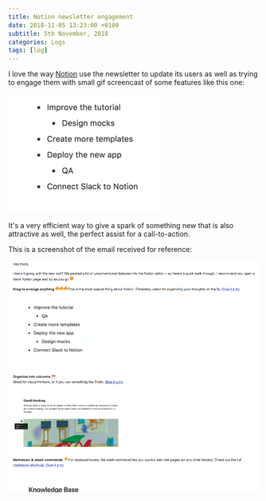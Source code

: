 ```yaml
---
title: Notion newsletter engagement
date: 2018-11-05 13:23:00 +0100
subtitle: 5th November, 2018
categories: Logs
tags: [log]
---
```


I love the way [Notion](https://www.notion.so/) use the newsletter to update its users as well as trying to engage them with small gif screencast of some features like this one:

![](../assets/log/n195_unnamed.gif)

It's a very efficient way to give a spark of something new that is also attractive as well, the perfect assist for a call-to-action.

This is a screenshot of the email received for reference:

![](../assets/log/n500_screen-shot-2018-11-05-at-17.17.22.png)
